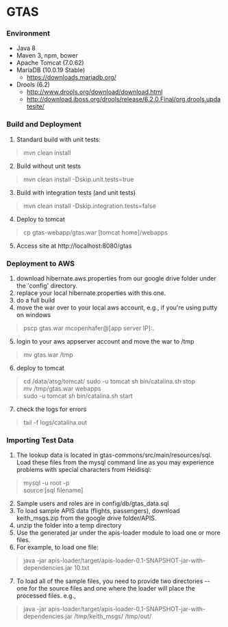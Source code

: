 # GTAS

### Environment

* Java 8 
* Maven 3, npm, bower
* Apache Tomcat (7.0.62)
* MariaDB (10.0.19 Stable)
    * https://downloads.mariadb.org/
* Drools (6.2)
    * http://www.drools.org/download/download.html
    * http://download.jboss.org/drools/release/6.2.0.Final/org.drools.updatesite/

### Build and Deployment

1. Standard build with unit tests:
> mvn clean install
2. Build without unit tests
> mvn clean install -Dskip.unit.tests=true
3. Build with integration tests (and unit tests)
> mvn clean install -Dskip.integration.tests=false
4. Deploy to tomcat
> cp gtas-webapp/gtas.war [tomcat home]/webapps
5. Access site at http://localhost:8080/gtas

### Deployment to AWS

1. download hibernate.aws.properties from our google drive folder under the 'config' directory.
2. replace your local hibernate.properties with this one.
3. do a full build
4. move the war over to your local aws account, e.g., if you're using putty on windows
> pscp gtas.war mcopenhafer@[app server IP]:.
5. login to your aws appserver account and move the war to /tmp
> mv gtas.war /tmp
6. deploy to tomcat
> cd /data/atsg/tomcat/
sudo -u tomcat sh bin/catalina.sh stop  
mv /tmp/gtas.war webapps  
sudo -u tomcat sh bin/catalina.sh start  
7. check the logs for errors  
> tail -f logs/catalina.out

### Importing Test Data

1. The lookup data is located in gtas-commons/src/main/resources/sql.  Load these files from the mysql command line as you may experience problems with special characters from Heidisql:
> mysql -u root -p  
source [sql filename]
2. Sample users and roles are in config/db/gtas_data.sql 
3. To load sample APIS data (flights, passengers), download keith_msgs.zip from the google drive folder/APIS.
4. unzip the folder into a temp directory
5. Use the generated jar under the apis-loader module to load one or more files.
6. For example, to load one file:
> java -jar apis-loader/target/apis-loader-0.1-SNAPSHOT-jar-with-dependencies.jar 10.txt
7. To load all of the sample files, you need to provide two directories -- one for the source files and one where the loader will place the processed files.  e.g.,
> java -jar apis-loader/target/apis-loader-0.1-SNAPSHOT-jar-with-dependencies.jar /tmp/keith_msgs/ /tmp/out/